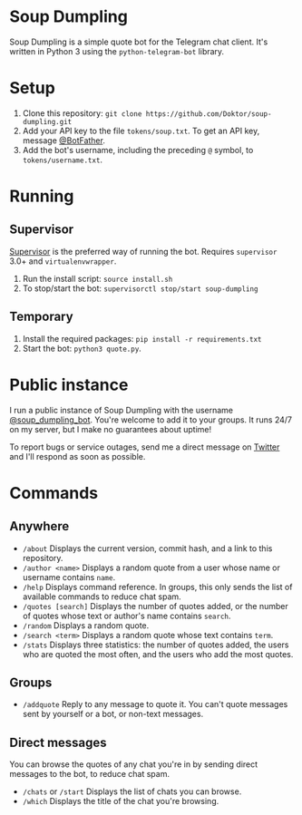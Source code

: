 # Soup Dumpling

Soup Dumpling is a simple quote bot for the Telegram chat client. It's written in Python 3 using the `python-telegram-bot` library.

# Setup

1. Clone this repository: `git clone https://github.com/Doktor/soup-dumpling.git`
2. Add your API key to the file `tokens/soup.txt`. To get an API key, message [@BotFather](https://telegram.me/BotFather).
3. Add the bot's username, including the preceding `@` symbol, to `tokens/username.txt`.

# Running

## Supervisor

[Supervisor](http://supervisord.org/) is the preferred way of running the bot. Requires `supervisor` 3.0+ and `virtualenvwrapper`.

1. Run the install script: `source install.sh`
2. To stop/start the bot: `supervisorctl stop/start soup-dumpling`

## Temporary

1. Install the required packages: `pip install -r requirements.txt`
2. Start the bot: `python3 quote.py`.

# Public instance

I run a public instance of Soup Dumpling with the username [@soup_dumpling_bot](https://t.me/soup_dumpling_bot). You're welcome to add it to your groups. It runs 24/7 on my server, but I make no guarantees about uptime!

To report bugs or service outages, send me a direct message on [Twitter](https://twitter.com/DoktorTheHusky) and I'll respond as soon as possible.

# Commands

## Anywhere
- `/about` Displays the current version, commit hash, and a link to this repository.
- `/author <name>` Displays a random quote from a user whose name or username contains `name`.
- `/help` Displays command reference. In groups, this only sends the list of available commands to reduce chat spam.
- `/quotes [search]` Displays the number of quotes added, or the number of quotes whose text or author's name contains `search`.
- `/random` Displays a random quote.
- `/search <term>` Displays a random quote whose text contains `term`.
- `/stats` Displays three statistics: the number of quotes added, the users who are quoted the most often, and the users who add the most quotes.

## Groups
- `/addquote` Reply to any message to quote it. You can't quote messages sent by yourself or a bot, or non-text messages.

## Direct messages
You can browse the quotes of any chat you're in by sending direct messages to the bot, to reduce chat spam.

- `/chats` or `/start` Displays the list of chats you can browse.
- `/which` Displays the title of the chat you're browsing.
